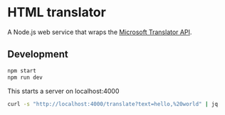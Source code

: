 # HTML translator

A Node.js web service that wraps the [Microsoft Translator API].

## Development

```sh
npm start
npm run dev
```

This starts a server on localhost:4000

```sh
curl -s "http://localhost:4000/translate?text=hello,%20world" | jq
```

[Microsoft Translator API]: https://docs.microsoft.com/en-us/azure/cognitive-services/translator/quickstart-translator?tabs=nodejs